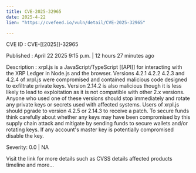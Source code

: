```yaml
---
title: CVE-2025-32965
date: 2025-4-22
lien: "https://cvefeed.io/vuln/detail/CVE-2025-32965"

---
```


CVE ID : CVE-[[2025]]-32965

Published :  April 22
2025
9:15 p.m. | 12 hours
27 minutes ago

Description : xrpl.js is a JavaScript/TypeScript  [[API]] for interacting with the XRP Ledger in Node.js and the browser. Versions 4.2.1
4.2.2
4.2.3
and 4.2.4 of xrpl.js were compromised and contained malicious code designed to exfiltrate private keys. Version 2.14.2 is also malicious
though it is less likely to lead to exploitation as it is not compatible with other 2.x versions. Anyone who used one of these versions should stop immediately and rotate any private keys or secrets used with affected systems. Users of xrpl.js should pgrade to version 4.2.5 or 2.14.3 to receive a patch. To secure funds
think carefully about whether any keys may have been compromised by this supply chain attack
and mitigate by sending funds to secure wallets
and/or rotating keys. If any account's master key is potentially compromised
disable the key.

Severity: 0.0 | NA

Visit the link for more details
such as CVSS details
affected products
timeline
and more...
